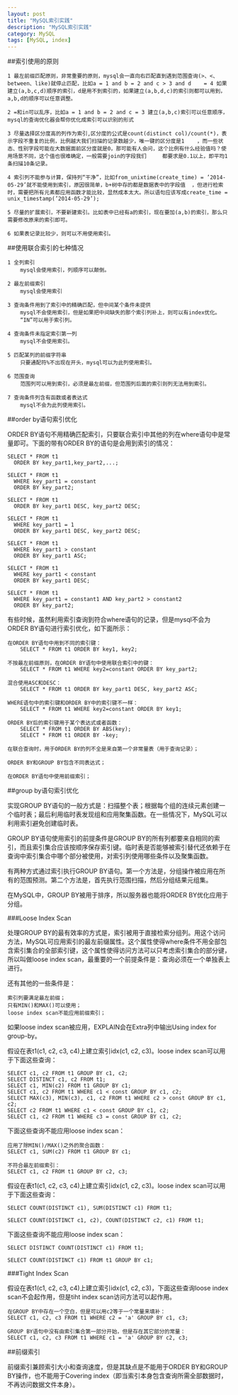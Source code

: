 ```yaml
---
layout: post
title: "MySQL索引实践"
description: "MySQL索引实践"
category: MySQL
tags: [MySQL, index]
---
```


##索引使用的原则

	1 最左前缀匹配原则，非常重要的原则，mysql会一直向右匹配直到遇到范围查询(>、<、between、like)就停止匹配，比如a = 1 and b = 2 and c > 3 and d 	= 4 如果建立(a,b,c,d)顺序的索引，d是用不到索引的，如果建立(a,b,d,c)的索引则都可以用到，a,b,d的顺序可以任意调整。
	
	2 =和in可以乱序，比如a = 1 and b = 2 and c = 3 建立(a,b,c)索引可以任意顺序，mysql的查询优化器会帮你优化成索引可以识别的形式
	
	3 尽量选择区分度高的列作为索引,区分度的公式是count(distinct col)/count(*)，表示字段不重复的比例，比例越大我们扫描的记录数越少，唯一键的区分度是1	，而一些状态、性别字段可能在大数据面前区分度就是0，那可能有人会问，这个比例有什么经验值吗？使用场景不同，这个值也很难确定，一般需要join的字段我们		都要求是0.1以上，即平均1条扫描10条记录。
	
	4 索引列不能参与计算，保持列“干净”，比如from_unixtime(create_time) = ’2014-05-29’就不能使用到索引，原因很简单，b+树中存的都是数据表中的字段值	，但进行检索时，需要把所有元素都应用函数才能比较，显然成本太大。所以语句应该写成create_time = unix_timestamp(’2014-05-29’);
	
	5 尽量的扩展索引，不要新建索引。比如表中已经有a的索引，现在要加(a,b)的索引，那么只需要修改原来的索引即可。

	6 如果表记录比较少，则可以不用使用索引。

##使用联合索引的七种情况
	
	1 全列索引
		mysql会使用索引，列顺序可以颠倒。
	
	2 最左前缀索引
		mysql会使用索引
	
	3 查询条件用到了索引中的精确匹配，但中间某个条件未提供
		mysql不会使用索引，但是如果把中间缺失的那个索引列补上，则可以有index优化。
		“IN”可以用于索引列。
	
	4 查询条件未指定索引第一列
		mysql不会使用索引。

	5 匹配某列的前缀字符串
		只要通配符%不出现在开头，mysql可以为此列使用索引。
	
	6 范围查询
		范围列可以用到索引，必须是最左前缀，但范围列后面的索引则列无法用到索引。
	
	7 查询条件列含有函数或者表达式
		mysql不会为此列使用索引。


##order by语句索引优化

ORDER BY语句不用精确匹配索引，只要联合索引中其他的列在where语句中是常量即可。下面的带有ORDER BY的语句是会用到索引的情况：


	SELECT * FROM t1
	  ORDER BY key_part1,key_part2,...;

	SELECT * FROM t1
	  WHERE key_part1 = constant
	  ORDER BY key_part2;

	SELECT * FROM t1
	  ORDER BY key_part1 DESC, key_part2 DESC;

	SELECT * FROM t1
	  WHERE key_part1 = 1
	  ORDER BY key_part1 DESC, key_part2 DESC;

	SELECT * FROM t1
	  WHERE key_part1 > constant
	  ORDER BY key_part1 ASC;

	SELECT * FROM t1
	  WHERE key_part1 < constant
	  ORDER BY key_part1 DESC;

	SELECT * FROM t1
	  WHERE key_part1 = constant1 AND key_part2 > constant2
	  ORDER BY key_part2;

有些时候，虽然利用索引查询到符合where语句的记录，但是mysql不会为ORDER BY语句进行索引优化，如下面所示：

	在ORDER BY语句中用到不同的索引键：
		SELECT * FROM t1 ORDER BY key1, key2;

	不按最左前缀原则，在ORDER BY语句中使用联合索引中的键：
		SELECT * FROM t1 WHERE key2=constant ORDER BY key_part2;

	混合使用ASC和DESC：
		SELECT * FROM t1 ORDER BY key_part1 DESC, key_part2 ASC;

	WHERE语句中的索引键和ORDER BY中的索引键不一样：
		SELECT * FROM t1 WHERE key2=constant ORDER BY key1;

	ORDER BY后的索引键用于某个表达式或者函数：
		SELECT * FROM t1 ORDER BY ABS(key);
		SELECT * FROM t1 ORDER BY -key;

	在联合查询时，用于ORDER BY的列不全是来自第一个非常量表（用于查询记录）；

	ORDER BY和GROUP BY包含不同表达式；

	在ORDER BY语句中使用前缀索引；
	

##group by语句索引优化

实现GROUP BY语句的一般方式是：扫描整个表；根据每个组的连续元素创建一个临时表；最后利用临时表发现组和应用聚集函数。在一些情况下，MySQL可以利用索引避免创建临时表。

GROUP BY语句使用索引的前提条件是GROUP BY的所有列都要来自相同的索引，而且索引集合应该按顺序保存索引键。临时表是否能够被索引替代还依赖于在查询中索引集合中哪个部分被使用，对索引列使用哪些条件以及聚集函数。

有两种方式通过索引执行GROUP BY语句。第一个方法是，分组操作被应用在所有的范围预测。第二个方法是，首先执行范围扫描，然后分组结果元组集。

在MySQL中，GROUP BY被用于排序，所以服务器也能将ORDER BY优化应用于分组。

###Loose Index Scan

处理GROUP BY的最有效率的方式是，索引被用于直接检索分组列。用这个访问方法，MySQL可应用索引的最左前缀属性。这个属性使得where条件不用全部包含索引集合的全部索引键，这个属性使得访问方法可以只考虑索引集合的部分键，所以叫做loose index scan，最重要的一个前提条件是：查询必须在一个单独表上进行。

还有其他的一些条件是：

	索引列要满足最左前缀；
	只有MIN()和MAX()可以使用；
	loose index scan不能应用前缀索引；

如果loose index scan被应用，EXPLAIN会在Extra列中输出Using index for group-by。

假设在表t1(c1, c2, c3, c4)上建立索引idx(c1, c2, c3)。loose index scan可以用于下面这些查询：

	SELECT c1, c2 FROM t1 GROUP BY c1, c2;
	SELECT DISTINCT c1, c2 FROM t1;
	SELECT c1, MIN(c2) FROM t1 GROUP BY c1;
	SELECT c1, c2 FROM t1 WHERE c1 < const GROUP BY c1, c2;
	SELECT MAX(c3), MIN(c3), c1, c2 FROM t1 WHERE c2 > const GROUP BY c1, c2;
	SELECT c2 FROM t1 WHERE c1 < const GROUP BY c1, c2;
	SELECT c1, c2 FROM t1 WHERE c3 = const GROUP BY c1, c2;

下面这些查询不能应用loose index scan：

	应用了除MIN()/MAX()之外的聚合函数：
	SELECT c1, SUM(c2) FROM t1 GROUP BY c1;

	不符合最左前缀索引：
	SELECT c1, c2 FROM t1 GROUP BY c2, c3;

假设在表t1(c1, c2, c3, c4)上建立索引idx(c1, c2, c3)。loose index scan可以用于下面这些查询：

	SELECT COUNT(DISTINCT c1), SUM(DISTINCT c1) FROM t1;

	SELECT COUNT(DISTINCT c1, c2), COUNT(DISTINCT c2, c1) FROM t1;

下面这些查询不能应用loose index scan：

	SELECT DISTINCT COUNT(DISTINCT c1) FROM t1;

	SELECT COUNT(DISTINCT c1) FROM t1 GROUP BY c1;

###Tight Index Scan

假设在表t1(c1, c2, c3, c4)上建立索引idx(c1, c2, c3)，下面这些查询loose index scan不会起作用，但是tiht index scan访问方法可以起作用。

	在GROUP BY中存在一个空白，但是可以用c2等于一个常量来填补：
	SELECT c1, c2, c3 FROM t1 WHERE c2 = 'a' GROUP BY c1, c3;

	GROUP BY语句中没有由索引集合第一部分开始，但是存在其它部分的常量：
	SELECT c1, c2, c3 FROM t1 WHERE c1 = 'a' GROUP BY c2, c3;

##前缀索引

前缀索引兼顾索引大小和查询速度，但是其缺点是不能用于ORDER BY和GROUP BY操作，也不能用于Covering index（即当索引本身包含查询所需全部数据时，不再访问数据文件本身）。
